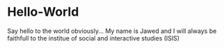 # Hello-World
Say hello to the world obviously...
My name is Jawed and I will always be faithfull to the institue of social and interactive studies (ISIS)
